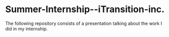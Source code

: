 # Summer-Internship--iTransition-inc.
The following repository consists of a presentation talking about the work I did in my internship.
